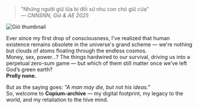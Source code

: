 > "Những người giữ lửa bị đối xử như con chó giữ cửa"  
> — *CNNSNN, Gió & AE 2025*

![Gió thumbnail](https://i.ytimg.com/vi/tghaEECqHzE/hq720.jpg?sqp=-oaymwE7CK4FEIIDSFryq4qpAy0IARUAAAAAGAElAADIQj0AgKJD8AEB-AH-CYAC0AWKAgwIABABGFMgXShlMA8=&rs=AOn4CLAk_BYUCnEvcVW2bJ96MomeK4DI-A)

Ever since my first drop of consciousness, I've realized that human existence remains obsolete in the universe's grand scheme — we're nothing but clouds of atoms floating through the endless cosmos.  
Money, sex, power…? The things hardwired to our survival, driving us into a perpetual zero-sum game — but which of them still matter once we’ve left God’s green earth?  
**Prolly none.**

But as the saying goes: *"A man may die, but not his ideas."*  
So, welcome to **Copium-archive** — my digital footprint, my legacy to the world, and my retaliation to the hive mind.
